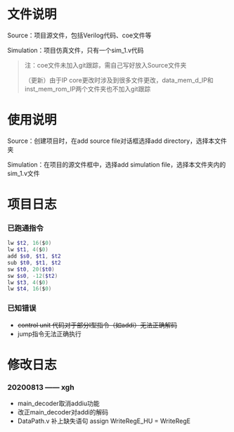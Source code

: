 # 文件说明

Source：项目源文件，包括Verilog代码、coe文件等

Simulation：项目仿真文件，只有一个sim_1.v代码

> 注：coe文件未加入git跟踪，需自己写好放入Source文件夹
>
> （更新）由于IP core更改时涉及到很多文件更改，data_mem_d_IP和inst_mem_rom_IP两个文件夹也不加入git跟踪

# 使用说明

Source：创建项目时，在add source file对话框选择add directory，选择本文件夹

Simulation：在项目的源文件框中，选择add simulation file，选择本文件夹内的sim_1.v文件

# 项目日志

### 已跑通指令

```powershell
lw $t2, 16($0)
lw $t1, 4($0)
add $s0, $t1, $t2
sub $t0, $t1, $t2
sw $t0, 20($t0)
sw $s0, -12($t2)
lw $t3, 4($0)
lw $t4, 16($0)
```

### 已知错误

+ ~~control unit 代码对于部分I型指令（如addi）无法正确解码~~
+ jump指令无法正确执行

# 修改日志

### 20200813 —— xgh

+ main_decoder取消addiu功能
+ 改正main_decoder对addi的解码
+ DataPath.v 补上缺失语句 assign WriteRegE_HU = WriteRegE

